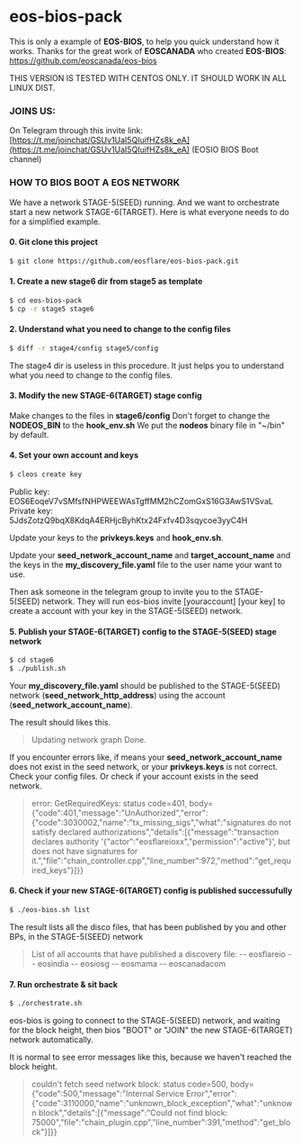 # eos-bios-pack

This is only a example of **EOS-BIOS**, to help you quick understand how it works. Thanks for the great work of **EOSCANADA** who created **EOS-BIOS**:
https://github.com/eoscanada/eos-bios

THIS VERSION IS TESTED WITH CENTOS ONLY. IT SHOULD WORK IN ALL LINUX DIST.

### JOINS US:
On Telegram through this invite link: [https://t.me/joinchat/GSUv1UaI5QIuifHZs8k_eA](https://t.me/joinchat/GSUv1UaI5QIuifHZs8k_eA) (EOSIO BIOS Boot channel)

### HOW TO BIOS BOOT A EOS NETWORK
We have a network STAGE-5(SEED) running. And we want to orchestrate start a new network STAGE-6(TARGET). Here is what everyone needs to do for a simplified example.

#### 0. Git clone this project
```sh
$ git clone https://github.com/eosflare/eos-bios-pack.git
```

#### 1. Create a new stage6 dir from stage5 as template
```sh
$ cd eos-bios-pack
$ cp -r stage5 stage6
```

#### 2. Understand what you need to change to the config files
```sh
$ diff -r stage4/config stage5/config
```
The stage4 dir is useless in this procedure. It just helps you to understand what you need to change to the config files.

#### 3. Modify the new STAGE-6(TARGET) stage config
Make changes to the files in **stage6/config**
Don't forget to change the **NODEOS_BIN** to the **hook_env.sh**
We put the **nodeos** binary file in "~/bin" by default.

#### 4. Set your own account and keys
```sh
$ cleos create key
```
Public key: EOS6EoqeV7vSMfsfNHPWEEWAsTgffMM2hCZomGxS16G3AwS1VSvaL
Private key: 5JdsZotzQ9bqX8KdqA4ERHjcByhKtx24Fxfv4D3sqycoe3yyC4H

Update your keys to the **privkeys.keys** and **hook_env.sh**.

Update your **seed_network_account_name** and **target_account_name** and the keys in the **my_discovery_file.yaml** file to the user name your want to use.

Then ask someone in the telegram group to invite you to the STAGE-5(SEED) network. They will run eos-bios invite [youraccount] [your key] to create a account with your key in the STAGE-5(SEED) network.


#### 5. Publish your STAGE-6(TARGET) config to the STAGE-5(SEED) stage network
```sh
$ cd stage6
$ ./publish.sh
```
Your **my_discovery_file.yaml** should be published to the STAGE-5(SEED) network (**seed_network_http_address**) using the account (**seed_network_account_name**).

The result should likes this.
> Updating network graph
> Done.

If you encounter errors like, if means your **seed_network_account_name** does not exist in the seed network, or your **privkeys.keys** is not correct. Check your config files. Or check if your account exists in the seed network.
>error: GetRequiredKeys: status code=401, body={"code":401,"message":"UnAuthorized","error":{"code":3030002,"name":"tx_missing_sigs","what":"signatures do not satisfy declared authorizations","details":[{"message":"transaction declares authority '{\"actor\":\"eosflareioxx\",\"permission\":\"active\"}', but does not have signatures for it.","file":"chain_controller.cpp","line_number":972,"method":"get_required_keys"}]}}


#### 6. Check if your new STAGE-6(TARGET) config is published successufully
```sh
$ ./eos-bios.sh list
```
The result lists all the disco files, that has been published by you and other BPs, in the STAGE-5(SEED) network
>List of all accounts that have published a discovery file:
> -- eosflareio
>-- eosindia
>-- eosiosg
>-- eosmama
>-- eoscanadacom

#### 7. Run orchestrate & sit back
```sh
$ ./orchestrate.sh
```
eos-bios is going to connect to the STAGE-5(SEED) network, and waiting for the block height, then bios "BOOT" or "JOIN" the new STAGE-6(TARGET) network automatically.

It is normal to see error messages like this, because we haven't reached the block height.
>couldn't fetch seed network block: status code=500, body={"code":500,"message":"Internal Service Error","error":{"code":3110000,"name":"unknown_block_exception","what":"unknown block","details":[{"message":"Could not find block: 75000","file":"chain_plugin.cpp","line_number":391,"method":"get_block"}]}}

